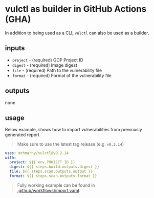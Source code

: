 # vulctl as builder in GitHub Actions (GHA)

In addition to being used as a CLI, `vulctl` can also be used as a builder.

## inputs

* `project` - (required) GCP Project ID
* `digest` - (required) Image digest
* `file` - (required) Path to the vulnerability file
* `format` - (required) Format of the vulnerability file

## outputs

none

## usage

Below example, shows how to import vulnerabilities from previously generated report.

> Make sure to use the latest tag release (e.g. `v0.2.14`)

```yaml
uses: mchmarny/vulctl@v0.2.14
with:
  project: ${{ env.PROJECT_ID }}
  digest: ${{ steps.build.outputs.digest }}
  file: ${{ steps.scan.outputs.output }}
  format: ${{ steps.scan.outputs.format }}
```

> Fully working example can be found in [.github/workflows/import.yaml](../../.github/workflows/import.yaml).
